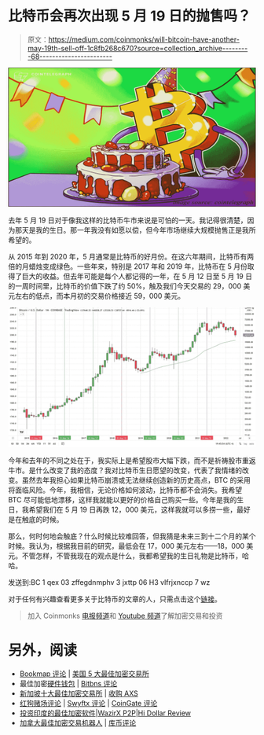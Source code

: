 # 比特币会再次出现 5 月 19 日的抛售吗？

> 原文：<https://medium.com/coinmonks/will-bitcoin-have-another-may-19th-sell-off-1c8fb268c670?source=collection_archive---------68----------------------->

![](img/191c5efc15ee9f1ec752968f982e84dd.png)

去年 5 月 19 日对于像我这样的比特币牛市来说是可怕的一天。我记得很清楚，因为那天是我的生日。那一年我没有如愿以偿，但今年市场继续大规模抛售正是我所希望的。

从 2015 年到 2020 年，5 月通常是比特币的好月份。在这六年期间，比特币有两倍的月蜡烛变成绿色。一些年来，特别是 2017 年和 2019 年，比特币在 5 月份取得了巨大的收益。但去年可能是每个人都记得的一年，在 5 月 12 日至 5 月 19 日的一周时间里，比特币的价值下跌了约 50%，触及我们今天交易的 29，000 美元左右的低点，而本月初的交易价格接近 59，000 美元。

![](img/a59adcdcb0d5d7a3fa6a94c840838af9.png)

今年和去年的不同之处在于，我实际上是希望股市大幅下跌，而不是祈祷股市重返牛市。是什么改变了我的态度？我对比特币生日愿望的改变，代表了我情绪的改变。虽然去年我担心如果比特币崩溃或无法继续创造新的历史高点，BTC 的采用将面临风险。今年，我相信，无论价格如何波动，比特币都不会消失。我希望 BTC 尽可能低地漂移，这样我就能以更好的价格自己购买一些。今年是我的生日，我希望我们在 5 月 19 日再跌 12，000 美元，这样我就可以多捞一些，最好是在触底的时候。

那么，何时何地会触底？什么时候比较难回答，但我猜是未来三到十二个月的某个时候。我认为，根据我目前的研究，最低会在 17，000 美元左右——18，000 美元。不管怎样，不管我现在的观点是什么，我都希望我的生日礼物是比特币，哈哈。

发送到:BC 1 qex 03 zffegdnmphv 3 jxttp 06 H3 vlfrjxnccp 7 wz

对于任何有兴趣查看更多关于比特币的文章的人，只需点击这个[链接](https://www.thegoldforecast.com/bitcoin)。

> 加入 Coinmonks [电报频道](https://t.me/coincodecap)和 [Youtube 频道](https://www.youtube.com/c/coinmonks/videos)了解加密交易和投资

# 另外，阅读

*   [Bookmap 评论](https://coincodecap.com/bookmap-review-2021-best-trading-software) | [美国 5 大最佳加密交易所](https://coincodecap.com/crypto-exchange-usa)
*   最佳加密[硬件钱包](/coinmonks/hardware-wallets-dfa1211730c6) | [Bitbns 评论](/coinmonks/bitbns-review-38256a07e161)
*   [新加坡十大最佳加密交易所](https://coincodecap.com/crypto-exchange-in-singapore) | [收购 AXS](https://coincodecap.com/buy-axs-token)
*   [红狗赌场评论](https://coincodecap.com/red-dog-casino-review) | [Swyftx 评论](https://coincodecap.com/swyftx-review) | [CoinGate 评论](https://coincodecap.com/coingate-review)
*   [投资印度的最佳加密软件](https://coincodecap.com/best-crypto-to-invest-in-india-in-2021)|[WazirX P2P](https://coincodecap.com/wazirx-p2p)|[Hi Dollar Review](https://coincodecap.com/hi-dollar-review)
*   [加拿大最佳加密交易机器人](https://coincodecap.com/5-best-crypto-trading-bots-in-canada) | [库币评论](https://coincodecap.com/kucoin-review)